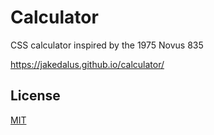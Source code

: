 # Calculator

CSS calculator inspired by the 1975 Novus 835

https://jakedalus.github.io/calculator/

## License
[MIT](https://choosealicense.com/licenses/mit/)
